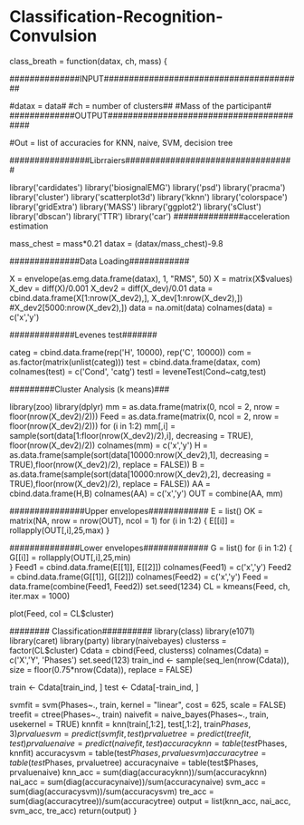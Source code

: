 # Classification-Recognition-Convulsion
class_breath = function(datax, ch, mass) {

##############INPUT########################################
  
#datax = data#
#ch = number of clusters##
#Mass of the participant#  
#############OUTPUT#########################################
  
#Out = list of accuracies for KNN, naive, SVM, decision tree  

  
################Librraiers##################################
  
library('cardidates')
library('biosignalEMG')
library('psd')
library('pracma')
library('cluster')
library('scatterplot3d')
library('kknn')
library('colorspace')
library('gridExtra')
library('MASS')
library('ggplot2')
library('sClust')
library('dbscan')
library('TTR')
library('car')
##############acceleration estimation

mass_chest = mass*0.21
datax = (datax/mass_chest)-9.8

##############Data Loading############

X = envelope(as.emg.data.frame(datax), 1, "RMS", 50)
X = matrix(X$values)
X_dev = diff(X)/0.001
X_dev2 = diff(X_dev)/0.01
data = cbind.data.frame(X[1:nrow(X_dev2),], X_dev[1:nrow(X_dev2),])                            #X_dev2[5000:nrow(X_dev2),])
data = na.omit(data)
colnames(data) = c('x','y')

#############Levenes test#######

categ = cbind.data.frame(rep('H', 10000), rep('C', 10000))
com = as.factor(matrix(unlist(categ)))
test = cbind.data.frame(datax, com)
colnames(test) = c('Cond', 'catg')
testl = leveneTest(Cond~catg,test)

#########Cluster Analysis (k means)###

library(zoo)
library(dplyr)
mm = as.data.frame(matrix(0, ncol = 2, nrow = floor(nrow(X_dev2)/2)))
Feed = as.data.frame(matrix(0, ncol = 2, nrow = floor(nrow(X_dev2)/2)))
for (i in 1:2) 
  mm[,i] = sample(sort(data[1:floor(nrow(X_dev2)/2),i], decreasing = TRUE), floor(nrow(X_dev2)/2))
colnames(mm) = c('x','y')
H = as.data.frame(sample(sort(data[10000:nrow(X_dev2),1], decreasing = TRUE),floor(nrow(X_dev2)/2), replace = FALSE))
B = as.data.frame(sample(sort(data[10000:nrow(X_dev2),2], decreasing = TRUE),floor(nrow(X_dev2)/2), replace = FALSE))
AA = cbind.data.frame(H,B) 
colnames(AA) = c('x','y')
OUT = combine(AA, mm)

###############Upper envelopes############
E = list()
OK = matrix(NA, nrow = nrow(OUT), ncol = 1)
for (i in 1:2) {
  E[[i]] = rollapply(OUT[,i],25,max)
}

##############Lower envelopes#############
G = list()
for (i in 1:2) {
  G[[i]] = rollapply(OUT[,i],25,min)  
}
Feed1 = cbind.data.frame(E[[1]], E[[2]])
colnames(Feed1) = c('x','y')
Feed2 = cbind.data.frame(G[[1]], G[[2]])
colnames(Feed2) = c('x','y')
Feed = data.frame(combine(Feed1, Feed2))
set.seed(1234)
CL = kmeans(Feed, ch, iter.max = 1000)

plot(Feed, col = CL$cluster)

######## Classification##########
library(class)
library(e1071)
library(caret)
library(party)
library(naivebayes)
clusterss = factor(CL$cluster)
Cdata = cbind(Feed, clusterss)
colnames(Cdata) = c('X','Y', 'Phases')
set.seed(123)
train_ind <- sample(seq_len(nrow(Cdata)), size = floor(0.75*nrow(Cdata)), replace = FALSE)

train <- Cdata[train_ind, ]
test <- Cdata[-train_ind, ]

svmfit = svm(Phases~., train, kernel = "linear", cost = 625, scale = FALSE)
treefit = ctree(Phases~., train)
naivefit = naive_bayes(Phases~., train, usekernel = TRUE)
knnfit = knn(train[,1:2], test[,1:2], train$Phases, 3)
prvaluesvm = predict(svmfit, test)
prvaluetree = predict(treefit, test)
prvaluenaive = predict(naivefit, test)
accuracyknn = table(test$Phases, knnfit)
accuracysvm = table(test$Phases, prvaluesvm)
accuracytree = table(test$Phases, prvaluetree)
accuracynaive = table(test$Phases, prvaluenaive)
knn_acc = sum(diag(accuracyknn))/sum(accuracyknn)
nai_acc = sum(diag(accuracynaive))/sum(accuracynaive)
svm_acc = sum(diag(accuracysvm))/sum(accuracysvm)
tre_acc = sum(diag(accuracytree))/sum(accuracytree)
output = list(knn_acc, nai_acc, svm_acc, tre_acc)
return(output)
}
